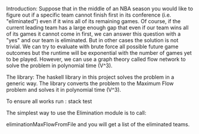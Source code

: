 Introduction: 
Suppose that in the middle of an NBA season you would like to figure out if a specific team cannot finish first in its conference (i.e. "eliminated") even if it wins all of its remaining games. Of course, if the current leading team has a large enough gap that even if our team wins all of its games it cannot come in first, we can answer this question with a "yes" and our team is eliminated. But in other cases the solution is not trivial. We can try to evaluate with brute force all possible future game outcomes but the runtime will be exponential with the number of games yet to be played. However, we can use a graph theory called flow network to solve the problem in polynomial time (V^3). 

The library: 
The haskell library in this project solves the problem in a generic way. The library converts the problem to the Maximum Flow problem and solves it in polynomial time (V^3).

To ensure all works run :
stack test 


The simplest way to use the Elimination module is to call:  

eliminationMaxFlowFromFile  <teams file> <games file>
and you will get a list of the eliminated teams. 